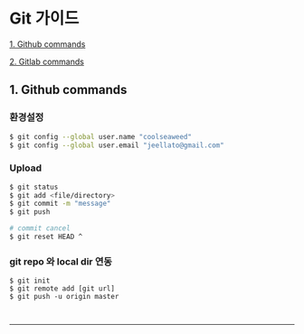 # Git 가이드
   [1. Github commands](#1.-Github-commands)

   [2. Gitlab commands](#2.-Gitlab-commands)



## 1. Github commands <a name="1.-Github-commands"></a>
   
   ### 환경설정
   ```bash
   $ git config --global user.name "coolseaweed"
   $ git config --global user.email "jeellato@gmail.com"
   ```


   ### Upload
   ```bash
   $ git status 
   $ git add <file/directory> 
   $ git commit -m "message"
   $ git push 

   # commit cancel
   $ git reset HEAD ^  
   ```

   ### git repo 와 local dir 연동
   ```  
   $ git init
   $ git remote add [git url]
   $ git push -u origin master



   ```


---
  
  
  
  
  
  
  
